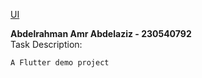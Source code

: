 [UI]()

**Abdelrahman Amr Abdelaziz - 230540792**  
Task Description:
```
A Flutter demo project

```
